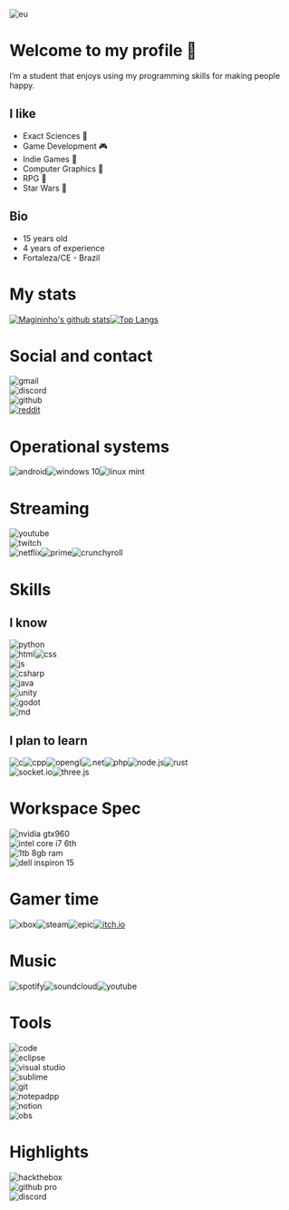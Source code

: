 ﻿

![eu](https://media.giphy.com/media/TU9tfjcS5VH7IaVKgB/giphy.gif)

# Welcome to my profile 👋

I’m a student that enjoys using my programming skills for making people happy.

## I like

*   Exact Sciences 📐
*   Game Development 🎮
*   Indie Games 👾
*   Computer Graphics 🔺
*   RPG 🎲
*   Star Wars 🌌

## Bio

*   15 years old
*   4 years of experience
*   Fortaleza/CE - Brazil

# My stats

[![Magininho's github stats](https://github-readme-stats.vercel.app/api?username=Magoninho&show_icons=true&theme=onedark&count_private=true)](https://github.com/anuraghazra/github-readme-stats)[![Top Langs](https://github-readme-stats.vercel.app/api/top-langs/?username=Magoninho&hide=TeX&langs_count=10&theme=onedark&layout=compact)](https://github.com/anuraghazra/github-readme-stats)

# Social and contact

![gmail](https://img.shields.io/badge/Gmail-magoninhogamer@gmail.com-D14836?style=for-the-badge&logo=gmail&logoColor=white)  
![discord](https://img.shields.io/badge/Discord-Lost%20Kin%237711-7289DA?style=for-the-badge&logo=discord&logoColor=white)  
![github](https://img.shields.io/badge/GitHub-Magoninho-100000?style=for-the-badge&logo=github&logoColor=white)  
[![reddit](https://img.shields.io/badge/Reddit-u/Mago_Malvado-FF4500?style=for-the-badge&logo=reddit&logoColor=white)](https://www.reddit.com/user/Mago_Malvado)

# Operational systems

![android](https://img.shields.io/badge/Android-3DDC84?style=for-the-badge&logo=android&logoColor=white)![windows 10](https://img.shields.io/badge/Windows%2010-0078D6?style=for-the-badge&logo=windows&logoColor=white)![linux mint](https://img.shields.io/badge/Linux_Mint-87CF3E?style=for-the-badge&logo=linux-mint&logoColor=white)

# Streaming

![youtube](https://img.shields.io/badge/YouTube-Magoninho%20Gamer-FF0000?style=for-the-badge&logo=youtube&logoColor=white)  
![twitch](https://img.shields.io/badge/Twitch-MagoninhoGamer-9146FF?style=for-the-badge&logo=twitch&logoColor=white)  
![netflix](https://img.shields.io/badge/Netflix-E50914?style=for-the-badge&logo=netflix&logoColor=white)![prime](https://img.shields.io/badge/Prime%20Video-00A8E1?style=for-the-badge&logo=prime&logoColor=white)![crunchyroll](https://img.shields.io/badge/Crunchyroll-F47521?style=for-the-badge&logo=crunchyroll&logoColor=white)

# Skills

## I know

![python](https://img.shields.io/badge/Python-3776AB?style=for-the-badge&logo=python&logoColor=white)  
![html](https://img.shields.io/badge/HTML5-E34F26?style=for-the-badge&logo=html5&logoColor=white)![css](https://img.shields.io/badge/CSS3-1572B6?style=for-the-badge&logo=css3&logoColor=white)  
![js](https://img.shields.io/badge/JavaScript-F7DF1E?style=for-the-badge&logo=javascript&logoColor=black)  
![csharp](https://img.shields.io/badge/C%23-73398D?style=for-the-badge&logo=c-sharp&logoColor=white)  
![java](https://img.shields.io/badge/Java-ED8B00?style=for-the-badge&logo=java&logoColor=white)  
![unity](https://img.shields.io/badge/Unity-100000?style=for-the-badge&logo=unity&logoColor=white)  
![godot](https://img.shields.io/badge/godot-478CBF?style=for-the-badge&logo=godot-engine&logoColor=white)  
![md](https://img.shields.io/badge/Markdown-000000?style=for-the-badge&logo=markdown&logoColor=white)

## I plan to learn

![c](https://img.shields.io/badge/C-A8B9CC?style=for-the-badge&logo=c&logoColor=white)![cpp](https://img.shields.io/badge/C++-00599C?style=for-the-badge&logo=c%2b%2b&logoColor=white)![opengl](https://img.shields.io/badge/Opengl-5586A4?style=for-the-badge&logo=opengl&logoColor=white)![.net](https://img.shields.io/badge/.NET-5C2D91?style=for-the-badge&logo=.net&logoColor=white)![php](https://img.shields.io/badge/PHP-777BB4?style=for-the-badge&logo=php&logoColor=white)![node.js](https://img.shields.io/badge/Node.js-43853D?style=for-the-badge&logo=node.js&logoColor=white)![rust](https://img.shields.io/badge/Rust-000000?style=for-the-badge&logo=rust&logoColor=white)  
![socket.io](https://img.shields.io/badge/socket.io-000000?style=for-the-badge&logo=socket.io&logoColor=white)![three.js](https://img.shields.io/badge/three.js-000000?style=for-the-badge&logo=three.js&logoColor=white)

# Workspace Spec

![nvidia gtx960](https://img.shields.io/badge/NVIDIA-GTX960-76B900?style=for-the-badge&logo=nvidia&logoColor=white)  
![intel core i7 6th](https://img.shields.io/badge/Intel-Core_i7_6th-0071C5?style=for-the-badge&logo=intel&logoColor=white)  
![1tb 8gb ram](https://img.shields.io/badge/1tb%208GB%20RAM-0078D6?style=for-the-badge)  
![dell inspiron 15](https://img.shields.io/badge/Dell%20Inspiron%2015-0078D6?style=for-the-badge&logo=dell&logoColor=white)

# Gamer time

![xbox](https://img.shields.io/badge/Xbox-107C10?style=for-the-badge&logo=xbox&logoColor=white)![steam](https://img.shields.io/badge/Steam-000000?style=for-the-badge&logo=steam&logoColor=white)![epic](https://img.shields.io/badge/Epic%20games-313131?style=for-the-badge&logo=epic-games&logoColor=white)[![itch.io](https://img.shields.io/badge/Itch.io-FA5C5C?style=for-the-badge&logo=itch.io&logoColor=white)](https://magoninho.itch.io/)

# Music

![spotify](https://img.shields.io/badge/Spotify-1ED760?&style=for-the-badge&logo=spotify&logoColor=white)![soundcloud](https://img.shields.io/badge/SoundCloud-FF3300?style=for-the-badge&logo=soundcloud&logoColor=white)![youtube](https://img.shields.io/badge/YouTube_Music-FF0000?style=for-the-badge&logo=youtube-music&logoColor=white)

# Tools

![code](https://img.shields.io/badge/visual%20studio%20code-blue?style=for-the-badge&logo=visual-studio-code&logoColor=white)  
![eclipse](https://img.shields.io/badge/eclipse-2C2255?style=for-the-badge&logo=eclipse-ide&logoColor=white)  
![visual studio](https://img.shields.io/badge/visual%20studio-5C2D91?style=for-the-badge&logo=visual-studio&logoColor=white)  
![sublime](https://img.shields.io/badge/Sublime%20Text-FF9800?style=for-the-badge&logo=sublime-text&logoColor=white)  
![git](https://img.shields.io/badge/Git-F05032?style=for-the-badge&logo=git&logoColor=white)  
![notepadpp](https://img.shields.io/badge/Notepad%2B%2B-90E59A?style=for-the-badge&logo=Notepad%2B%2B&logoColor=black)  
![notion](https://img.shields.io/badge/Notion-FFFFFF?style=for-the-badge&logo=notion&logoColor=black)  
![obs](https://img.shields.io/badge/Obs%20studio-000000?style=for-the-badge&logo=obs-studio&logoColor=white)

# Highlights

![hackthebox](https://img.shields.io/badge/Hack%20the%20box-9FEF00?style=for-the-badge&logo=hack-the-box&logoColor=black)  
![github pro](https://img.shields.io/badge/GitHub-Pro-5C2D91?style=for-the-badge&logo=github&logoColor=white)  
![discord](https://img.shields.io/badge/Discord-nitro-FF6800?style=for-the-badge&logo=discord&logoColor=white)
